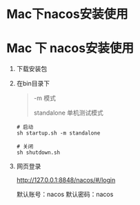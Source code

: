 # Mac下nacos安装使用


# Mac 下 nacos安装使用

1. 下载安装包

2. 在bin目录下

   > -m 模式
   >
   > standalone 单机测试模式

   ```
   # 启动
   sh startup.sh -m standalone
   
   # 关闭
   sh shutdown.sh
   ```

3. 网页登录

   http://127.0.0.1:8848/nacos/#/login

   默认账号：nacos
   默认密码：nacos


